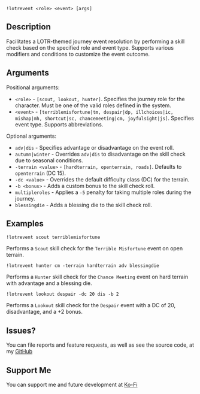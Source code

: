 `!lotrevent <role> <event> [args]`

## Description
Facilitates a LOTR-themed journey event resolution by performing a skill check based on the specified role and event type. Supports various modifiers and conditions to customize the event outcome.

## Arguments

Positional arguments:
- `<role>` - `[scout, lookout, hunter]`. Specifies the journey role for the character. Must be one of the valid roles defined in the system.
- `<event>` - `[terriblemisfortune|tm, despair|dp, illchoices|ic, mishap|mh, shortcut|sc, chancemeeting|cm, joyfulsight|js]`. Specifies event type. Supports abbreviations.

Optional arguments:
- `adv|dis` - Specifies advantage or disadvantage on the event roll.
- `autumn|winter` - Overrides `adv|dis` to disadvantage on the skill check due to seasonal conditions.
- `-terrain <value>` - `[hardterrain, openterrain, roads]`. Defaults to `openterrain` (DC 15).
- `-dc <value>` - Overrides the default difficulty class (DC) for the terrain.
- `-b <bonus>` - Adds a custom bonus to the skill check roll.
- `multipleroles` - Applies a `-5` penalty for taking multiple roles during the journey.
- `blessingdie` - Adds a blessing die to the skill check roll.

## Examples
```plaintext
!lotrevent scout terriblemisfortune
```
Performs a `Scout` skill check for the `Terrible Misfortune` event on open terrain.

```plaintext
!lotrevent hunter cm -terrain hardterrain adv blessingdie
```
Performs a `Hunter` skill check for the `Chance Meeting` event on hard terrain with advantage and a blessing die.

```plaintext
!lotrevent lookout despair -dc 20 dis -b 2
```
Performs a `Lookout` skill check for the `Despair` event with a DC of 20, disadvantage, and a +2 bonus.

## Issues?
You can file reports and feature requests, as well as see the source code, 
at my [GitHub](https://github.com/fatestapestry/avrae-collections)

## Support Me
You can support me and future development at [Ko-Fi](https://ko-fi.com/noralf)
